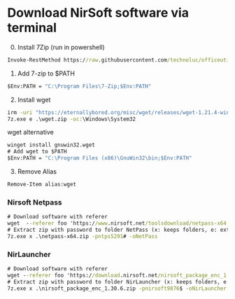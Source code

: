 # Download NirSoft software via terminal

0. Install 7Zip (run in powershell)
```bat 
Invoke-RestMethod https://raw.githubusercontent.com/technoluc/officeutil/main/functions/Install-7ZipIfNeeded.ps1 | Invoke-Expression
```

1. Add 7-zip to $PATH
```bat
$Env:PATH = "C:\Program Files\7-Zip;$Env:PATH"
```

2. Install wget
```bat
irm -uri "https://eternallybored.org/misc/wget/releases/wget-1.21.4-win64.zip" -outfile wget.zip
7z.exe e .\wget.zip -oc:\Windows\System32
```

wget alternative
``` bat
winget install gnuwin32.wget
# Add wget to $PATH
$Env:PATH = "C:\Program Files (x86)\GnuWin32\bin;$Env:PATH"
```

3. Remove Alias
```bat
Remove-Item alias:wget
```

### Nirsoft Netpass
```bat
# Download software with referer
wget  --referer foo 'https://www.nirsoft.net/toolsdownload/netpass-x64.zip' --output-document 'netpass-x64.zip' --no-check-certificate
# Extract zip with password to folder NetPass (x: keeps folders, e: extracts all files)
7z.exe x .\netpass-x64.zip -pntps5291# -oNetPass
```

### NirLauncher
```bat
# Download software with referer
wget --referer foo 'https://download.nirsoft.net/nirsoft_package_enc_1.30.6.zip' --output-document 'nirsoft_package_enc_1.30.6.zip' --no-check-certificate
# Extract zip with password to folder NirLauncher (x: keeps folders, e: extracts all files)
7z.exe x .\nirsoft_package_enc_1.30.6.zip -pnirsoft9876$ -oNirLauncher
```
